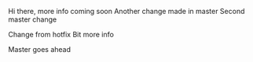 Hi there,
more info coming soon
Another change made in master
Second master change

Change from hotfix
Bit more info

Master goes ahead